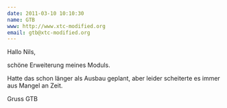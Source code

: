 ```yaml
---
date: 2011-03-10 10:10:30
name: GTB
www: http://www.xtc-modified.org
email: gtb@xtc-modified.org
---
```


Hallo Nils,

schöne Erweiterung meines Moduls. 

Hatte das schon länger als Ausbau geplant, aber leider scheiterte es immer aus Mangel an Zeit.

Gruss GTB